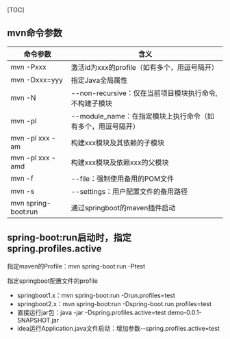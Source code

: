 [TOC]

## mvn命令参数
| 命令参数 | 含义 |
| ---- | ---- |
| mvn -Pxxx | 激活id为xxx的profile（如有多个，用逗号隔开） |
| mvn -Dxxx=yyy | 指定Java全局属性 |
| mvn -N | --non-recursive：仅在当前项目模块执行命令,不构建子模块 |
| mvn -pl | --module_name：在指定模块上执行命令（如有多个，用逗号隔开）|
| mvn -pl xxx -am | 构建xxx模块及其依赖的子模块 |
| mvn -pl xxx -amd | 构建xxx模块及依赖xxx的父模块 |
| mvn -f | --file：强制使用备用的POM文件 |
| mvn -s | --settings：用户配置文件的备用路径 |
| mvn spring-boot:run | 通过springboot的maven插件启动 |

## spring-boot:run启动时，指定spring.profiles.active
指定maven的Profile：mvn spring-boot:run -Ptest

指定springboot配置文件的profile
- springboot1.x：mvn spring-boot:run -Drun.profiles=test
- springboot2.x：mvn spring-boot:run -Dspring-boot.run.profiles=test
- 直接运行jar包：java -jar -Dspring.profiles.active=test demo-0.0.1-SNAPSHOT.jar
- idea运行Application.java文件启动：增加参数--spring.profiles.active=test
